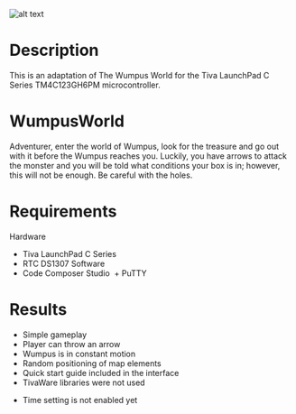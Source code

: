 ![alt text](https://img.gogojungle.co.jp/products/11835)
# Description
This is an adaptation of The Wumpus World for the Tiva LaunchPad C Series TM4C123GH6PM microcontroller.
# WumpusWorld
Adventurer, enter the world of Wumpus, look for the treasure and go out with it before the Wumpus reaches you. Luckily, you have arrows to attack the monster and you will be told what conditions your box is in; however, this will not be enough. Be careful with the holes.
# Requirements
Hardware
  + Tiva LaunchPad C Series 
  + RTC DS1307
Software
  + Code Composer Studio
  + PuTTY
# Results
  + Simple gameplay
  + Player can throw an arrow
  + Wumpus is in constant motion
  + Random positioning of map elements
  + Quick start guide included in the interface
  + TivaWare libraries were not used
  - Time setting is not enabled yet
